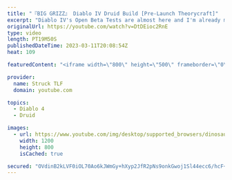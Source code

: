 ```yaml
---
title: "『BIG GRIZZ』 Diablo IV Druid Build [Pre-Launch Theorycraft]"
excerpt: "Diablo IV's Open Beta Tests are almost here and I'm already making some Pre-Launch theorycrafted semi-builds that should be ..."
originalUrl: https://youtube.com/watch?v=DtDEioc2RnE
type: video
length: PT19M50S
publishedDateTime: 2023-03-11T20:08:54Z
heat: 109

featuredContent: "<iframe width=\"800\" height=\"500\" frameborder=\"0\" src=\"https://www.youtube.com/embed/DtDEioc2RnE\" allow=\"accelerometer; autoplay; encrypted-media; gyroscope; picture-in-picture\" allowfullscreen></iframe>"

provider:
  name: Struck TLF
  domain: youtube.com

topics:
  - Diablo 4
  - Druid

images:
  - url: https://www.youtube.com/img/desktop/supported_browsers/dinosaur.png
    width: 1200
    height: 800
    isCached: true

secured: "OVdinB2kLVF0iOL70Ao6kJWmGy+hXyp2JfR2pNs9onkGwoj1Sl44ecc6/hcF+3ZSZypQWXPe0NxX93sOGqyj5GATe069Y65PoNbw19NNw209C2/VQG7CsJjT0WVKMWy5C2b2KhmsYdgn2zr2f0jd5zo0y3FEyZaI0UcA7Pb6tQygZwm2NiZE/ADo4QUXQnx9gSXdCCSWtp+fklC4WpcDdJuGqVWhWyJQhFjFAsC0qt4rhvSCwAwz5ncyovzJgBKB1W5kVd4lJNoCqUDsKlf0fI6Hf5ytSKOguNhMsn9Q4Zy215GmW//B9PrvvLaqAgG0nMOAIUvZmm/Z6Q0PbZ1tAYcx7pfMXWtrwj/3eHCF+Uj60V7kDe2onI/8X0S9Oz6hgZe+EvislN2Vt5GmJh8Z1w==;wyIDLn5Q4frBPIuD+uBphw=="
---
```


